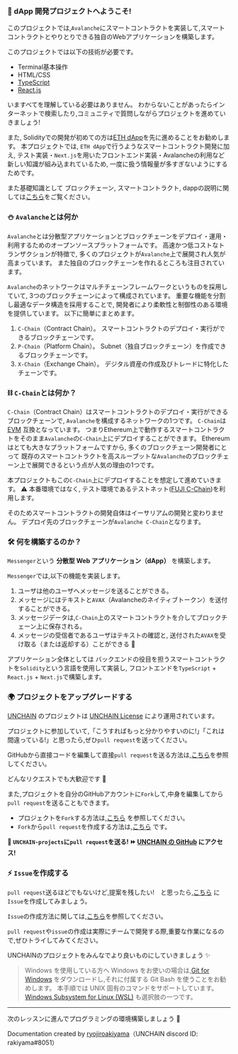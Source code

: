 ### 👋 dApp 開発プロジェクトへようこそ!

このプロジェクトでは,`Avalanche`にスマートコントラクトを実装して,スマートコントラクトとやりとりできる独自のWebアプリケーションを構築します。

このプロジェクトでは以下の技術が必要です。

- Terminal基本操作
- HTML/CSS
- [TypeScript](https://typescriptbook.jp/overview/features)
- [React.js](https://ja.reactjs.org/)

いますべてを理解している必要はありません。
わからないことがあったらインターネットで検索したり,コミュニティで質問しながらプロジェクトを進めていきましょう!

また, Solidityでの開発が初めての方は[ETH dApp](https://app.unchain.tech/learn/ETH-dApp)を先に進めることをお勧めします。
本プロジェクトでは, `ETH dApp`で行うようなスマートコントラクト開発に加え,
テスト実装・`Next.js`を用いたフロントエンド実装・Avalancheの利用など新しい知識が組み込まれているため,
一度に扱う情報量が多すぎないようにするためです。

また基礎知識として
ブロックチェーン, スマートコントラクト, dappの説明に関しては[こちら](https://app.unchain.tech/learn/ETH-dApp/ja/0/1/)をご覧ください。

### ⛄ `Avalanche`とは何か

`Avalanche`とは分散型アプリケーションとブロックチェーンをデプロイ・運用・利用するためのオープンソースプラットフォームです。
高速かつ低コストなトランザクションが特徴で, 多くのプロジェクトが`Avalanche`上で展開され人気が高まっています。
また独自のブロックチェーンを作れるところも注目されています。

`Avalanche`のネットワークはマルチチェーンフレームワークというものを採用していて, 3つのブロックチェーンによって構成されています。
重要な機能を分割し最適なデータ構造を採用することで, 開発者により柔軟性と制御性のある環境を提供しています。
以下に簡単にまとめます。

1. `C-Chain`（Contract Chain）。
   スマートコントラクトのデプロイ・実行ができるブロックチェーンです。
2. `P-Chain`（Platform Chain）。
   Subnet（独自ブロックチェーン）を作成できるブロックチェーンです。
3. `X-Chain`（Exchange Chain）。
   デジタル資産の作成及びトレードに特化したチェーンです。

### ⛓️ `C-Chain`とは何か？

`C-Chain`（Contract Chain）はスマートコントラクトのデプロイ・実行ができるブロックチェーンで, `Avalanche`を構成するネットワークの1つです。
`C-Chain`は [EVM](https://phemex.com/ja/academy/%E3%82%A4%E3%83%BC%E3%82%B5%E3%83%AA%E3%82%A2%E3%83%A0%E3%83%90%E3%83%BC%E3%83%81%E3%83%A3%E3%83%AB%E3%83%9E%E3%82%B7%E3%83%B3-%E3%81%9D%E3%81%AE%E4%BB%95%E7%B5%84%E3%81%BF%E3%81%A8%E3%81%AF#:~:text=%E3%82%A4%E3%83%BC%E3%82%B5%E3%83%AA%E3%82%A2%E3%83%A0%E3%83%90%E3%83%BC%E3%83%81%E3%83%A3%E3%83%AB%E3%83%9E%E3%82%B7%E3%83%B3%EF%BC%88EVM,%E3%81%99%E3%82%8B%E3%81%93%E3%81%A8%E3%81%8C%E3%81%A7%E3%81%8D%E3%81%BE%E3%81%99%E3%80%82) 互換となっています。
つまりEthereum上で動作するスマートコントラクトをそのまま`Avalanche`の`C-Chain`上にデプロイすることができます。
Ethereumはとても大きなプラットフォームですから, 多くのブロックチェーン開発者にとって
既存のスマートコントラクトを高スループットな`Avalanche`のブロックチェーン上で展開できるという点が人気の理由の1つです。

本プロジェクトもこの`C-Chain`上にデプロイすることを想定して進めていきます。
⚠️ 本番環境ではなく, テスト環境であるテストネット([FUJI C-Chain](https://docs.avax.network/quickstart/fuji-workflow))を利用します。

そのためスマートコントラクトの開発自体はイーサリアムの開発と変わりません。
デプロイ先のブロックチェーンが`Avalanche C-Chain`となります。

### 🛠 何を構築するのか？

`Messenger`という **分散型 Web アプリケーション（dApp）** を構築します。

`Messenger`では,以下の機能を実装します。

1. ユーザは他のユーザへメッセージを送ることができる。
2. メッセージにはテキストと`AVAX`（Avalancheのネイティブトークン）を送付することができる。
3. メッセージデータは,`C-Chain`上のスマートコントラクトを介してブロックチェーン上に保存される。
4. メッセージの受信者であるユーザはテキストの確認と, 送付された`AVAX`を受け取る（または返却する）ことができる 🎉

アプリケーション全体としては
バックエンドの役目を担うスマートコントラクトを`Solidity`という言語を使用して実装し,
フロントエンドを`TypeScript` + `React.js` + `Next.js`で構築します。

### 🌍 プロジェクトをアップグレードする

[UNCHAIN](https://unchain.tech/) のプロジェクトは [UNCHAIN License](https://github.com/unchain-dev/UNCHAIN-projects/blob/main/LICENSE) により運用されています。

プロジェクトに参加していて,「こうすればもっと分かりやすいのに!」「これは間違っている!」と思ったら,ぜひ`pull request`を送ってください。

GitHubから直接コードを編集して直接`pull request`を送る方法は,[こちら](https://docs.github.com/ja/repositories/working-with-files/managing-files/editing-files#editing-files-in-another-users-repository)を参照してください。

どんなリクエストでも大歓迎です 🎉

また,プロジェクトを自分のGitHubアカウントに`Fork`して,中身を編集してから`pull request`を送ることもできます。

- プロジェクトを`Fork`する方法は,[こちら](https://docs.github.com/ja/get-started/quickstart/fork-a-repo) を参照してください。
- `Fork`から`pull request`を作成する方法は,[こちら](https://docs.github.com/ja/pull-requests/collaborating-with-pull-requests/proposing-changes-to-your-work-with-pull-requests/creating-a-pull-request-from-a-fork) です。

**👋 `UNCHAIN-projects`に`pull request`を送る! ⏩ [UNCHAIN の GitHub](https://github.com/unchain-tech/UNCHAIN-projects) にアクセス!**

### ⚡️ `Issue`を作成する

`pull request`送るほどでもないけど,提案を残したい!　と思ったら,[こちら](https://github.com/unchain-tech/UNCHAIN-projects/issues) に`Issue`を作成してみましょう。

`Issue`の作成方法に関しては,[こちら](https://docs.github.com/ja/issues/tracking-your-work-with-issues/creating-an-issue)を参照してください。

`pull request`や`issue`の作成は実際にチームで開発する際,重要な作業になるので,ぜひトライしてみてください。

UNCHAINのプロジェクトをみんなでより良いものにしていきましょう ✨

> Windows を使用している方へ
> Windows をお使いの場合は,[Git for Windows](https://gitforwindows.org/) をダウンロードし,それに付属する Git Bash を使うことをお勧めします。
> 本手順では UNIX 固有のコマンドをサポートしています。
> [Windows Subsystem for Linux (WSL)](https://docs.microsoft.com/en-us/windows/wsl/install) も選択肢の一つです。

---

次のレッスンに進んでプログラミングの環境構築しましょう 🎉

Documentation created by [ryojiroakiyama](https://github.com/ryojiroakiyama)（UNCHAIN discord ID: rakiyama#8051）

